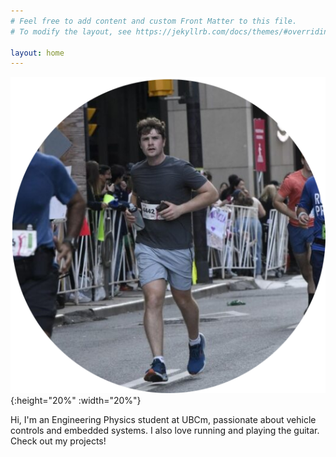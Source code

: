 ```yaml
---
# Feel free to add content and custom Front Matter to this file.
# To modify the layout, see https://jekyllrb.com/docs/themes/#overriding-theme-defaults

layout: home
---
```


![Image](media/marathon.png){:height="20%" :width="20%"}

Hi, I'm an Engineering Physics student at UBCm, passionate about vehicle controls and embedded systems. I also love running and playing the guitar. Check out my projects! 